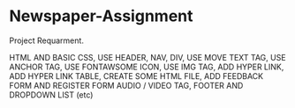# Newspaper-Assignment


Project Requarment.

HTML AND BASIC CSS,
USE HEADER, NAV, DIV,
USE MOVE TEXT TAG,
USE ANCHOR TAG,
USE FONTAWSOME ICON,
USE IMG TAG,
ADD HYPER LINK,
ADD HYPER LINK TABLE,
CREATE SOME HTML FILE,
ADD FEEDBACK FORM AND
REGISTER FORM 
AUDIO / VIDEO TAG,
FOOTER AND DROPDOWN LIST (etc)
